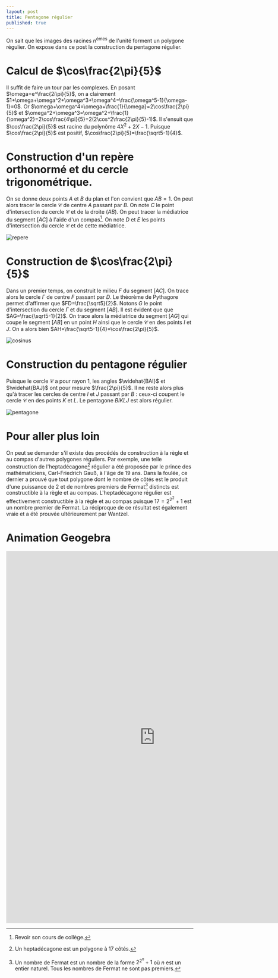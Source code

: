 ```yaml
---
layout: post
title: Pentagone régulier
published: true
---
```


On sait que les images des racines $n^\text{èmes}$ de l'unité forment un polygone régulier. On expose dans ce post la construction du pentagone régulier.

# Calcul de $\cos\frac{2\pi}{5}$

Il suffit de faire un tour par les complexes. En posant $\omega=e^\frac{2i\pi}{5}$, on a clairement $1+\omega+\omega^2+\omega^3+\omega^4=\frac{\omega^5-1}{\omega-1}=0$. Or $\omega+\omega^4=\omega+\frac{1}{\omega}=2\cos\frac{2\pi}{5}$ et $\omega^2+\omega^3=\omega^2+\frac{1}{\omega^2}=2\cos\frac{4\pi}{5}=2(2\cos^2\frac{2\pi}{5}-1)$. Il s'ensuit que $\cos\frac{2\pi}{5}$ est racine du polynôme $4X^2+2X-1$. Puisque $\cos\frac{2\pi}{5}$ est positif, $\cos\frac{2\pi}{5}=\frac{\sqrt5-1}{4}$.

# Construction d'un repère orthonormé et du cercle trigonométrique.

On se donne deux points $A$ et $B$ du plan et l'on convient que $AB=1$. On peut alors tracer le cercle $\mathscr{C}$ de centre $A$ passant par $B$. On note $C$ le point d'intersection du cercle $\mathscr{C}$ et de la droite $(AB)$. On peut tracer la médiatrice du segment $[AC]$ à l'aide d'un compas[^1]. On note $D$ et $E$ les points d'intersection du cercle $\mathscr{C}$ et de cette médiatrice.

![repere](/images/2016/09/pentagone1.png)

# Construction de $\cos\frac{2\pi}{5}$

Dans un premier temps, on construit le milieu $F$ du segment $[AC]$. On trace alors le cercle $\Gamma$ de centre $F$ passant par $D$. Le théorème de Pythagore permet d'affirmer que $FD=\frac{\sqrt5}{2}$. Notons $G$ le point d'intersection du cercle $\Gamma$ et du segment $[AB]$. Il est évident que que $AG=\frac{\sqrt5-1}{2}$. On trace alors la médiatrice du segment $[AG]$ qui coupe le segment $[AB]$ en un point $H$ ainsi que le cercle $\mathscr{C}$ en des points $I$ et $J$. On a alors bien $AH=\frac{\sqrt5-1}{4}=\cos\frac{2\pi}{5}$.

![cosinus](/images/2016/09/pentagone2.png)

# Construction du pentagone régulier

Puisque le cercle $\mathscr{C}$ a pour rayon 1, les angles $\widehat{BAI}$ et $\widehat{BAJ}$ ont pour mesure $\frac{2\pi}{5}$. Il ne reste alors plus qu'à tracer les cercles de centre $I$ et $J$ passant par $B$ : ceux-ci coupent le cercle $\mathscr{C}$ en des points $K$ et $L$. Le pentagone $BIKLJ$ est alors régulier.

![pentagone](/images/2016/09/pentagone3.png)

# Pour aller plus loin

On peut se demander s'il existe des procédés de construction à la règle et au compas d'autres polygones réguliers. Par exemple, une telle construction de l'heptadécagone[^2] régulier a été proposée par le prince des mathématiciens, Carl-Friedrich Gauß, à l'âge de 19 ans. Dans la foulée, ce dernier a prouvé que tout polygone dont le nombre de côtés est le produit d'une puissance de 2 et de nombres premiers de Fermat[^3] distincts est constructible à la règle et au compas. L'heptadécagone régulier est effectivement constructible à la règle et au compas puisque $17=2^{2^2}+1$ est un nombre premier de Fermat. La réciproque de ce résultat est également vraie et a été prouvée ultérieurement par Wantzel.

[^1]: Revoir son cours de collège.

[^2]: Un heptadécagone est un polygone à 17 côtés.

[^3]: Un nombre de Fermat est un nombre de la forme $2^{2^n}+1$ où $n$ est un entier naturel. Tous les nombres de Fermat ne sont pas premiers.

# Animation Geogebra

<iframe scrolling="no" src="https://www.geogebra.org/material/iframe/id/EBBhzYnJ/width/800/height/1000/border/888888/sri/true/sdz/true" width="800px" height="1000px" style="border:0px;">
</iframe>
